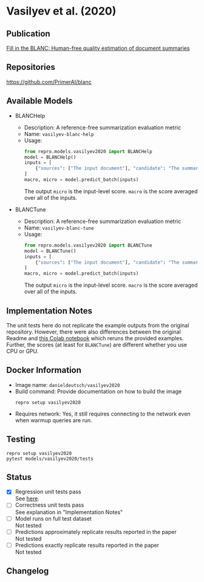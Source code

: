 # Vasilyev et al. (2020)

## Publication
[Fill in the BLANC: Human-free quality estimation of document summaries](https://aclanthology.org/2020.eval4nlp-1.2/)

## Repositories
https://github.com/PrimerAI/blanc

## Available Models
- BLANCHelp
  - Description: A reference-free summarization evaluation metric
  - Name: `vasilyev-blanc-help`
  - Usage:
    ```python
    from repro.models.vasilyev2020 import BLANCHelp
    model = BLANCHelp()
    inputs = [
        {"sources": ["The input document"], "candidate": "The summary"}
    ]
    macro, micro = model.predict_batch(inputs)
    ```
    The output `micro` is the input-level score.
    `macro` is the score averaged over all of the inputs.
    
- BLANCTune
  - Description: A reference-free summarization evaluation metric
  - Name: `vasilyev-blanc-tune`
  - Usage:
    ```python
    from repro.models.vasilyev2020 import BLANCTune
    model = BLANCTune()
    inputs = [
        {"sources": ["The input document"], "candidate": "The summary"}
    ]
    macro, micro = model.predict_batch(inputs)
    ```
    The output `micro` is the input-level score.
    `macro` is the score averaged over all of the inputs.
    
## Implementation Notes
The unit tests here do not replicate the example outputs from the original repository.
However, there were also differences between the original Readme and [this Colab notebook](https://colab.research.google.com/drive/17pJ94L2kCL6QMBMflOm-H0ApBiOUWJ1H?usp=sharing) which reruns the provided examples.
Further, the scores (at least for `BLANCTune`) are different whether you use CPU or GPU.
    
## Docker Information
- Image name: `danieldeutsch/vasilyev2020`
- Build command: Provide documentation on how to build the image
  ```shell script
  repro setup vasilyev2020
  ```
- Requires network: Yes, it still requires connecting to the network even when warmup queries are run.
  
## Testing
```shell script
repro setup vasilyev2020
pytest models/vasilyev2020/tests
```

## Status
- [x] Regression unit tests pass  
See [here](https://github.com/danieldeutsch/repro/actions/runs/1467631310).
- [ ] Correctness unit tests pass  
See explanation in "Implementation Notes"
- [ ] Model runs on full test dataset  
Not tested
- [ ] Predictions approximately replicate results reported in the paper  
Not tested
- [ ] Predictions exactly replicate results reported in the paper  
Not tested

## Changelog
